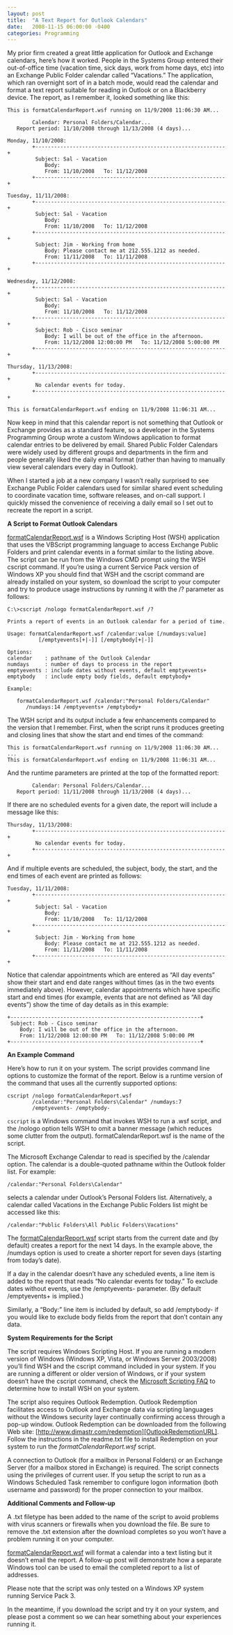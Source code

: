 ```yaml
---
layout: post
title:  "A Text Report for Outlook Calendars"
date:   2008-11-15 06:00:00 -0400
categories: Programming
---
```

My prior firm created a great little application for Outlook and Exchange calendars,
here’s how it worked. People in the Systems Group entered their out-of-office time (vacation time,
sick days, work from home days, etc) into an Exchange Public Folder calendar called “Vacations.”
The application, which ran overnight sort of in a batch mode, would read the calendar and format a
text report suitable for reading in Outlook or on a Blackberry device. The report, as I remember it,
looked something like this:

```
This is formatCalendarReport.wsf running on 11/9/2008 11:06:30 AM...

        Calendar: Personal Folders/Calendar...
   Report period: 11/10/2008 through 11/13/2008 (4 days)...

Monday, 11/10/2008:
        +-------------------------------------------------------------+
         Subject: Sal - Vacation
            Body:
            From: 11/10/2008   To: 11/12/2008
        +-------------------------------------------------------------+

Tuesday, 11/11/2008:
        +-------------------------------------------------------------+
         Subject: Sal - Vacation
            Body:
            From: 11/10/2008   To: 11/12/2008
        +-------------------------------------------------------------+
         Subject: Jim - Working from home
            Body: Please contact me at 212.555.1212 as needed.
            From: 11/11/2008   To: 11/11/2008
        +-------------------------------------------------------------+

Wednesday, 11/12/2008:
        +-------------------------------------------------------------+
         Subject: Sal - Vacation
            Body:
            From: 11/10/2008   To: 11/12/2008
        +-------------------------------------------------------------+
         Subject: Rob - Cisco seminar
            Body: I will be out of the office in the afternoon.
            From: 11/12/2008 12:00:00 PM   To: 11/12/2008 5:00:00 PM
        +-------------------------------------------------------------+

Thursday, 11/13/2008:
        +-------------------------------------------------------------+
         No calendar events for today.
        +-------------------------------------------------------------+

This is formatCalendarReport.wsf ending on 11/9/2008 11:06:31 AM...
```

Now keep in mind that this calendar report is not something that Outlook or Exchange provides
as a standard feature, so a developer in the Systems Programming Group wrote a custom Windows
application to format calendar entries to be delivered by email. Shared Public Folder Calendars
were widely used by different groups and departments in the firm and people generally liked the
daily email format (rather than having to manually view several calendars every day in Outlook).

When I started a job at a new company I wasn’t really surprised to see Exchange Public Folder
calendars used for similar shared event scheduling to coordinate vacation time, software releases,
and on-call support. I quickly missed the convenience of receiving a daily email so I set out to
recreate the report in a script.

**A Script to Format Outlook Calendars**

[formatCalendarReport.wsf](/assets/formatCalendarReport.wsf.txt) is a Windows Scripting Host (WSH)
application that uses the VBScript programming language to access Exchange Public Folders and print
calendar events in a format similar to the listing above. The script can be run from the Windows CMD
prompt using the WSH cscript command. If you’re using a current Service Pack version of Windows XP
you should find that WSH and the cscript command are already installed on your system, so download
the script to your computer and try to produce usage instructions by running it with the /? parameter
as follows:

```
C:\>cscript /nologo formatCalendarReport.wsf /?

Prints a report of events in an Outlook calendar for a period of time.

Usage: formatCalendarReport.wsf /calendar:value [/numdays:value]
          [/emptyevents[+|-]] [/emptybody[+|-]]

Options:
calendar    : pathname of the Outlook Calendar
numdays     : number of days to process in the report
emptyevents : include dates without events, default emptyevents+
emptybody   : include empty body fields, default emptybody+

Example:

   formatCalendarReport.wsf /calendar:"Personal Folders/Calendar"
      /numdays:14 /emptyevents+ /emptybody+
```

The WSH script and its output include a few enhancements compared to the version that I remember.
First, when the script runs it produces greeting and closing lines that show the start and end
times of the command:

```
This is formatCalendarReport.wsf running on 11/9/2008 11:06:30 AM...
...
This is formatCalendarReport.wsf ending on 11/9/2008 11:06:31 AM...
```

And the runtime parameters are printed at the top of the formatted report:

```
        Calendar: Personal Folders/Calendar...
   Report period: 11/11/2008 through 11/13/2008 (4 days)...
```

If there are no scheduled events for a given date, the report will include a message like this:

```
Thursday, 11/13/2008:
        +-------------------------------------------------------------+
         No calendar events for today.
        +-------------------------------------------------------------+
```

And if multiple events are scheduled, the subject, body, the start, and the end times of each
event are printed as follows:

```
Tuesday, 11/11/2008:
        +-------------------------------------------------------------+
         Subject: Sal - Vacation
            Body:
            From: 11/10/2008   To: 11/12/2008
        +-------------------------------------------------------------+
         Subject: Jim - Working from home
            Body: Please contact me at 212.555.1212 as needed.
            From: 11/11/2008   To: 11/11/2008
        +-------------------------------------------------------------+
```

Notice that calendar appointments which are entered as “All day events” show their start and
end date ranges without times (as in the two events immediately above). However, calendar appointments
which have specific start and end times (for example, events that are not defined as “All day events”)
show the time of day details as in this example:

```
+-------------------------------------------------------------+
 Subject: Rob - Cisco seminar
    Body: I will be out of the office in the afternoon.
    From: 11/12/2008 12:00:00 PM   To: 11/12/2008 5:00:00 PM
+-------------------------------------------------------------+
```

**An Example Command**

Here’s how to run it on your system. The script provides command line options to customize the format
of the report. Below is a runtime version of the command that uses all the currently supported options:

```
cscript /nologo formatCalendarReport.wsf
        /calendar:"Personal Folders\Calendar" /numdays:7
        /emptyevents- /emptybody-
```

`cscript` is a Windows command that invokes WSH to run a .wsf script, and the /nologo option tells WSH
to omit a banner message (which reduces some clutter from the output). formatCalendarReport.wsf is the
name of the script.

The Microsoft Exchange Calendar to read is specified by the /calendar option. The calendar is a
double-quoted pathname within the Outlook folder list. For example:

```
/calendar:"Personal Folders\Calendar"
```

selects a calendar under Outlook’s Personal Folders list. Alternatively, a calendar called Vacations
in the Exchange Public Folders list might be accessed like this:

```
/calendar:"Public Folders\All Public Folders\Vacations"
```

The [formatCalendarReport.wsf](/assets/formatCalendarReport.wsf.txt) script starts from the current date
and (by default) creates a report for the next 14 days. In the example above, the /numdays option
is used to create a shorter report for seven days (starting from today’s date).

If a day in the calendar doesn’t have any scheduled events, a line item is added to the report that
reads “No calendar events for today.” To exclude dates without events, use the /emptyevents- parameter.
(By default /emptyevents+ is implied.)

Similarly, a “Body:” line item is included by default, so add /emptybody- if you would like to exclude
body fields from the report that don’t contain any data.

**System Requirements for the Script**

The script requires Windows Scripting Host. If you are running a modern version of Windows
(Windows XP, Vista, or Windows Server 2003/2008) you’ll find WSH and the cscript command included
in your system. If you are running a different or older version of Windows, or if your system doesn’t
have the cscript command, check the [Microsoft Scripting FAQ][MicrosoftScriptingFAQURL] to determine
how to install WSH on your system.

The script also requires Outlook Redemption. Outlook Redemption facilitates access to Outlook and
Exchange data via scripting languages without the Windows security layer continually confirming access
through a pop-up window. Outlook Redemption can be downloaded from the following Web site:
[http://www.dimastr.com/redemption][OutlookRedemptionURL]. Follow the instructions in the readme.txt
file to install Redemption on your system to run the *formatCalendarReport.wsf* script.

A connection to Outlook (for a mailbox in Personal Folders) or an Exchange Server (for a mailbox stored
in Exchange) is required. The script connects using the privileges of current user. If you setup the
script to run as a Windows Scheduled Task remember to configure logon information (both username and
password) for the proper connection to your mailbox.

**Additional Comments and Follow-up**

A .txt filetype has been added to the name of the script to avoid problems with virus scanners or
firewalls when you download the file. Be sure to remove the .txt extension after the download completes
so you won’t have a problem running it on your computer.

[formatCalendarReport.wsf](/assets/formatCalendarReport.wsf.txt) will format a calendar into a text
listing but it doesn’t email the report. A follow-up post will demonstrate how a separate Windows
tool can be used to email the completed report to a list of addresses.

Please note that the script was only tested on a Windows XP system running Service Pack 3.

In the meantime, if you download the script and try it on your system, and please post a comment so we
can hear something about your experiences running it.

[MicrosoftScriptingFAQURL]: https://www.microsoft.com/technet/scriptcenter/scrptfaq.mspx
[OutlookRedemptionURL]: https://www.dimastr.com/redemption
